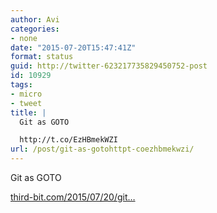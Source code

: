 ```yaml
---
author: Avi
categories:
- none
date: "2015-07-20T15:47:41Z"
format: status
guid: http://twitter-623217735829450752-post
id: 10929
tags:
- micro
- tweet
title: |
  Git as GOTO

  http://t.co/EzHBmekWZI
url: /post/git-as-gotohttpt-coezhbmekwzi/
---
```

Git as GOTO

[third-bit.com/2015/07/20/git…](http://third-bit.com/2015/07/20/git-as-goto.html)